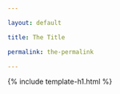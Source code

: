 ```yaml
--- 

layout: default 

title: The Title 

permalink: the-permalink 

--- 
```


 

{% include template-h1.html %}
